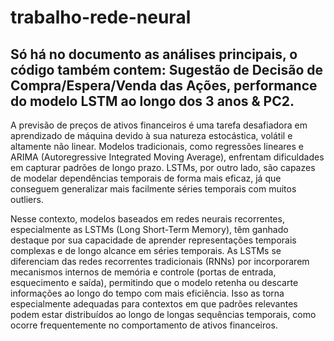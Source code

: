 # trabalho-rede-neural

## Só há no documento as análises principais, o código também contem: **Sugestão de Decisão de Compra/Espera/Venda das Ações**, **performance do modelo LSTM ao longo dos 3 anos** & PC2.

A previsão de preços de ativos financeiros é uma tarefa desafiadora em aprendizado de máquina devido à sua natureza estocástica, volátil e altamente não linear. Modelos tradicionais, como regressões lineares e ARIMA (Autoregressive Integrated Moving Average), enfrentam dificuldades em capturar padrões de longo prazo. LSTMs, por outro lado, são capazes de modelar dependências temporais de forma mais eficaz, já que conseguem generalizar mais facilmente séries temporais com muitos outliers.

Nesse contexto, modelos baseados em redes neurais recorrentes, especialmente as LSTMs (Long Short-Term Memory), têm ganhado destaque por sua capacidade de aprender representações temporais complexas e de longo alcance em séries temporais. As LSTMs se diferenciam das redes recorrentes tradicionais (RNNs) por incorporarem mecanismos internos de memória e controle (portas de entrada, esquecimento e saída), permitindo que o modelo retenha ou descarte informações ao longo do tempo com mais eficiência. Isso as torna especialmente adequadas para contextos em que padrões relevantes podem estar distribuídos ao longo de longas sequências temporais, como ocorre frequentemente no comportamento de ativos financeiros.
